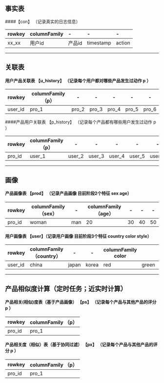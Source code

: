 ## 事实表 
####【con】 （记录真实的日志信息） 
   
| rowkey | columnFamily |-|-|-|
|--------|:-------------|:-------------|:---------|:-----|
| xx_xx      |  用户id | 产品id | timestamp | action


---------------------------------------------------------------------------------------------------------------------------------------------
## 关联表
#### 用户产品关联表  【u_history】  （记录每个用户都对哪些产品发生过动作    p  ）

|rowkey   |  columnFamily （p）|-|-|-|-|-|
|---|---|---|---|---|---|---|
user_id   |   pro_1  |  pro_2  |    pro_3  |  pro_4   |  pro_5    | pro_6  


####产品用户关联表  【p_history】  （记录每个产品都有哪些用户发生过动作    p  ）

|rowkey   |  columnFamily （p）|-|-|-|-|-|
|---|---|---|---|---|---|---|
pro_id    |   user_1   |  user_2   |    user_3   |  user_4   |  user_5   | user_6   



---------------------------------------------------------------------------------------------------------------------------------------------
## 画像

#### 产品画像表  【prod】  （记录产品画像  目前阶段2个特征 sex age）
 
|rowkey   |  columnFamily （sex） | -|  columnFamily （age）|-|-|-|
|---|---|---|---|---|---|-----------------------------------------------
pro_id    |   woman    |      man     |    20  | 30  | 40 | 50 |  60
 
 
#### 用户画像表  【user】（记录用户画像  目前阶段3个特征 country  color  style）
 
|rowkey   |  columnFamily （country） |-| -|  columnFamily color  | |  columnFamily style
|----|---|---|---|---|---|----------------------------------------------
user_id    |   china  |  japan  |    korea    |   red  | green  | brank  | |   sty_A | sty_B | sty_C | sty_D    
 
---------------------------------------------------------------------------------------------------------------------------------------------
## 产品相似度计算（定时任务；近实时计算）
 
#### 产品相关(相似)度表（基于产品画像）  【ps】  （记录每个产品与其他产品的评分    p  ）
 
|rowkey   |  columnFamily （p）
|---|--------------------------------------------------------------
pro_id    |   pro_1  |  pro_2  |    pro_3  |  pro_4   |  pro_5    | pro_6

 
#### 产品相关度（相似）表（基于协同过滤）  【px】  （记录每个产品与其他产品的评分    p  ）
 
|rowkey   |  columnFamily （p）
|---|--------------------------------------------------------------
pro_id    |   pro_1  |  pro_2  |    pro_3  |  pro_4   |  pro_5    | pro_6

